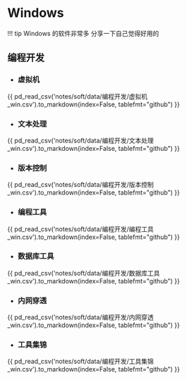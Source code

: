 # Windows

!!! tip
    Windows 的软件非常多 分享一下自己觉得好用的

## 编程开发

- ### 虚拟机

{{ pd_read_csv('notes/soft/data/编程开发/虚拟机_win.csv').to_markdown(index=False, tablefmt="github") }}

- ### 文本处理

{{ pd_read_csv('notes/soft/data/编程开发/文本处理_win.csv').to_markdown(index=False, tablefmt="github") }}

- ### 版本控制

{{ pd_read_csv('notes/soft/data/编程开发/版本控制_win.csv').to_markdown(index=False, tablefmt="github") }}

- ### 编程工具

{{ pd_read_csv('notes/soft/data/编程开发/编程工具_win.csv').to_markdown(index=False, tablefmt="github") }}

- ### 数据库工具

{{ pd_read_csv('notes/soft/data/编程开发/数据库工具_win.csv').to_markdown(index=False, tablefmt="github") }}

- ### 内网穿透

{{ pd_read_csv('notes/soft/data/编程开发/内网穿透_win.csv').to_markdown(index=False, tablefmt="github") }}

- ### 工具集锦

{{ pd_read_csv('notes/soft/data/编程开发/工具集锦_win.csv').to_markdown(index=False, tablefmt="github") }}
